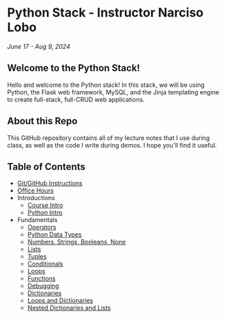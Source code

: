 # Python Stack - Instructor Narciso Lobo
*June 17 - Aug 9, 2024*

## Welcome to the Python Stack!
Hello and welcome to the Python stack! In this stack, we will be using Python, the Flask web framework, MySQL, and the Jinja templating engine to create full-stack, full-CRUD web applications.

## About this Repo
This GitHub repository contains all of my lecture notes that I use during class, as well as the code I write during demos. I hope you'll find it useful.

## Table of Contents
- [Git/GitHub Instructions](./w0.00-git-instructions/)
- [Office Hours](./w0.01-office-hours/)
- Introductions
  - [Course Intro](./w1.01-intro/01-course-intro/)
  - [Python Intro](./w1.01-intro/02.python-intro/)
- Fundamentals
  - [Operators](./w1.02-fundamentals/00-operators/)
  - [Python Data Types](./w1.02-fundamentals/01-python-data-types/)
  - [Numbers, Strings, Booleans, None](./w1.02-fundamentals/02-numbers-strings-booleans-none/)
  - [Lists](./w1.02-fundamentals/03-lists/)
  - [Tuples](./w1.02-fundamentals/04-tuples/)
  - [Conditionals](./w1.02-fundamentals/05-conditionals/)
  - [Loops](./w1.02-fundamentals/06-loops/)
  - [Functions](./w1.02-fundamentals/07-functions/)
  - [Debugging](./w1.02-fundamentals/08-debugging/)
  - [Dictionaries](./w1.02-fundamentals/09-dictionaries/)
  - [Loops and Dictionaries](./w1.02-fundamentals/10-loops-and-dictionaries/)
  - [Nested Dictionaries and Lists](./w1.02-fundamentals/11-nested-dicts-and-lists/)
